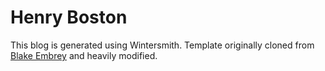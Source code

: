 # Henry Boston 

This blog is generated using Wintersmith.
Template originally cloned from [Blake
Embrey](https://github.com/blakeembrey/blakeembrey.com) and heavily
modified.
